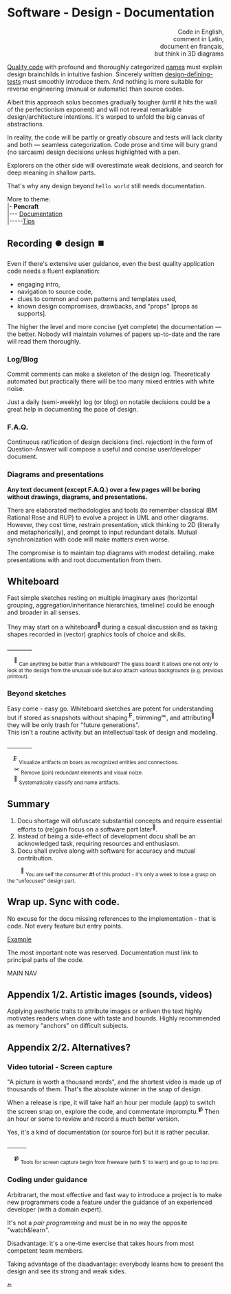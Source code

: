 # Software - Design - Documentation

<p dir="rtl">,Code in English<br/>,comment in Latin<br/>,document en français<br/>but think in 3D diagrams</p>

[Quality code](../../QA/README+/code-quality.md) with profound and thoroughly categorized [names](../../~design/names) must explain design brainchilds in intuitive fashion. Sincerely written [design-defining-tests](../../~design/drive/) must smoothly introduce them. And nothing is more suitable for reverse engineering (manual or automatic) than source codes. 

Albeit this approach solus becomes gradually tougher (until it hits the wall of the perfectionism exponent) and will not reveal remarkable design/architecture intentions. It's warped to unfold the big canvas of abstractions.

In reality, the code will be partly or greatly obscure and tests will lack clarity and both &mdash; seamless categorization. 
Code prose and time will bury grand (no sarcasm) design decisions unless highlighted with a pen. 

Explorers on the other side will overestimate weak decisions, and search for deep meaning in shallow parts.

That's why any design beyond `hello world` still needs documentation.

More to theme:\
|- **Pencraft**\
|--- [Documentation](../../../pencraft/README+/tech_docu.md)\
|-----[Tips](../../../pencraft/README+/tips-tech_docu.md)

## Recording ⏺️ design ⏹️

Even if there's extensive user guidance, even the best quality application code needs a fluent explanation: 

* engaging intro,
* navigation to source code,
* clues to common and own patterns and templates used,
* known design compromises, drawbacks, and "props" [props as supports].

The higher the level and more concise (yet complete) the documentation &mdash; the better. Nobody will maintain volumes of papers up-to-date and the rare will read them thoroughly.

### Log/Blog

Commit comments can make a skeleton of the design log. Theoretically automated but practically there will be too many mixed entries with white noise.

Just a daily (semi-weekly) log (or blog) on notable decisions could be a great help in documenting the pace of design. 

### F.A.Q.

Continuous ratification of design decisions (incl. rejection) in the form of Question-Answer will compose a useful and concise user/developer document. 

### Diagrams and presentations

**Any text document (except F.A.Q.) over a few pages will be boring without drawings, diagrams, and presentations.**

There are elaborated methodologies and tools (to remember classical IBM Rational Rose and RUP) to evolve a project in UML and other diagrams. 
However, they cost time, restrain presentation, stick thinking to 2D (literally and metaphorically), and prompt to input redundant details. Mutual synchronization with code will make matters even worse.

The compromise is to maintain top diagrams with modest detailing. make presentations with and root documentation from them. 

## Whiteboard

Fast simple sketches resting on multiple imaginary axes (horizontal grouping, aggregation/inheritance hierarchies, timeline) could be enough and broader in all senses. 

They may start on a whiteboard<sup>🔲</sup> during a casual discussion and as taking shapes recorded in (vector) graphics tools of choice and skills. 

\_________

&nbsp;&nbsp;&nbsp;&nbsp;<sup>🔲</sup> <sub>Can anything be better than a whiteboard? The glass board! It allows one not only to look at the design from the unusual side but also attach various backgrounds (e.g. previous printout).</sub>

### Beyond sketches

Easy come - easy go. 
Whiteboard sketches are potent for understanding but if stored as snapshots without shaping<sup>🗜️</sup>, trimming<sup>✂️</sup>, and attributing<sup>🍒</sup> they will be only trash for "future generations".\
This isn't a routine activity but an intellectual task of design and modeling.

\_________

&nbsp;&nbsp;&nbsp;<sup>🗜️</sup> <sub>Visualize artifacts on boars as recognized entities and connections.</sub>\
&nbsp;&nbsp;&nbsp;&nbsp;<sup>✂️</sup> <sub>Remove (join) redundant elements and visual noize.</sub>\
&nbsp;&nbsp;&nbsp;&nbsp;<sup>🍒</sup> <sub>Systematically classify and name artifacts.</sub>


## Summary

1. Docu shortage will obfuscate substantial concepts and require essential efforts to (re)gain focus on a software part later<sup>🔖</sup>.  
2. Instead of being a side-effect of development docu shall be an acknowledged task, requiring resources and enthusiasm.
3. Docu shall evolve along with software for accuracy and mutual contribution.

&nbsp;&nbsp;&nbsp;&nbsp;&nbsp;&nbsp;&nbsp;&nbsp;<sup>🔖</sup> <sub>You are self the consumer&nbsp;**#1** of this product - it's only a week to lose a grasp on the "unfocused" design part.</sub>

## Wrap up. Sync with code.

No excuse for the docu missing references to the implementation - that is code. Not every feature but entry points.

[Example](https://github.com/Kyriosity/use-dev/blob/main/README.md#UVal)

The most important note was reserved. Documentation must link to principal parts of the code.

MAIN NAV

## Appendix 1/2. Artistic images (sounds, videos)

Applying aesthetic traits to attribute images or enliven the text highly motivates readers when done with taste and bounds. Highly recommended as memory "anchors" on difficult subjects.

## Appendix 2/2. Alternatives?

### Video tutorial - Screen capture

"A picture is worth a thousand words", and the shortest video is made up of thousands of them. That's the absolute winner in the snap of design. 

When a release is ripe, it will take half an hour per module (app) to switch the screen snap on, explore the code, and commentate impromptu.<sup>📹</sup> Then an hour or some to review and record a much better version.

Yes, it's a kind of documentation (or source for) but it is rather peculiar.

\_______

&nbsp;&nbsp;&nbsp;&nbsp;<sup>📹</sup> <sub>Tools for screen capture begin from freeware (with 5` to learn) and go up to top pro.</sub>

### Coding under guidance

Arbitrarart, the most effective and fast way to introduce a project is to make new programmers code a feature under the guidance of an experienced developer (with a domain expert).

It's not a _pair programming_ and must be in no way the opposite "watch&learn".

Disadvantage: it's a one-time exercise that takes hours from most competent team members.

Taking advantage of the disadvantage: everybody learns how to present the design and see its strong and weak sides.

🔚
